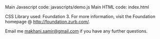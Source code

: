Main Javascript code: javascripts/demo.js
Main HTML code: index.html

CSS Library used: Foundation 3. For more information, visit the Foundation homepage @ http://foundation.zurb.com/. 

Email me makhani.samir@gmail.com if you have any further questions.